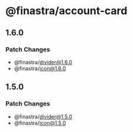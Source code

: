 # @finastra/account-card

## 1.6.0

### Patch Changes

- @finastra/divider@1.6.0
- @finastra/icon@1.6.0

## 1.5.0

### Patch Changes

- @finastra/divider@1.5.0
- @finastra/icon@1.5.0
